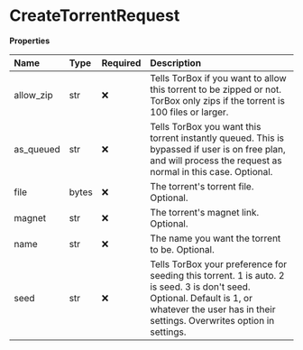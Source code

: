 # CreateTorrentRequest

**Properties**

| Name      | Type  | Required | Description                                                                                                                                                                                      |
| :-------- | :---- | :------- | :----------------------------------------------------------------------------------------------------------------------------------------------------------------------------------------------- |
| allow_zip | str   | ❌       | Tells TorBox if you want to allow this torrent to be zipped or not. TorBox only zips if the torrent is 100 files or larger.                                                                      |
| as_queued | str   | ❌       | Tells TorBox you want this torrent instantly queued. This is bypassed if user is on free plan, and will process the request as normal in this case. Optional.                                    |
| file      | bytes | ❌       | The torrent's torrent file. Optional.                                                                                                                                                            |
| magnet    | str   | ❌       | The torrent's magnet link. Optional.                                                                                                                                                             |
| name      | str   | ❌       | The name you want the torrent to be. Optional.                                                                                                                                                   |
| seed      | str   | ❌       | Tells TorBox your preference for seeding this torrent. 1 is auto. 2 is seed. 3 is don't seed. Optional. Default is 1, or whatever the user has in their settings. Overwrites option in settings. |
